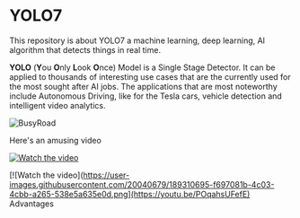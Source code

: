 # YOLO7
This repository is about YOLO7 a machine learning, deep learning, AI algorithm that detects things in real time.


**YOLO** (**Y**ou **O**nly **L**ook **O**nce) Model is a Single Stage Detector. It can be applied to thousands of interesting use cases that are the currently used for the most sought after AI jobs. The applications that are most noteworthy include Autonomous Driving, like for the Tesla cars, vehicle detection and intelligent video analytics.

![BusyRoad](https://user-images.githubusercontent.com/20040679/189310695-f697081b-4c03-4cbb-a265-538e5a635e0d.png)

Here's an amusing video 

[![Watch the video](https://user-images.githubusercontent.com/20040679/189306825-deeae945-f087-4289-b4fe-4892c9a1c431.png)](https://youtu.be/lxLyLIL7OsU)

[![Watch the video](https://user-images.githubusercontent.com/20040679/189310695-f697081b-4c03-4cbb-a265-538e5a635e0d.png](https://youtu.be/POqahsUFefE)
Advantages

